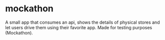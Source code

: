 # mockathon
A small app that consumes an api, shows the details of physical stores and let users drive them using their favorite app. 
Made for testing purposes (Mockathon).

